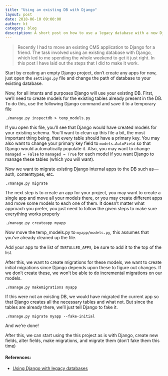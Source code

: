 ```yaml
---
title: "Using an existing DB with Django"
layout: post
date: 2018-06-10 09:00:00
author: kt
category: blog
description: A short post on how to use a legacy database with a new Django project
---
```


>Recently I had to move an existing CMS application to Django for a friend. The task involved using an existing database with Django, which led to me spending the whole weekend to get it just right. In this post I have laid out the steps that I did to make it work.

Start by creating an empty Django project, don’t create any apps for now, just open the `settings.py` file and change the path of database to your existing database.

Now, for all intents and purposes Django will use your existing DB. First, we’ll need to create models for the existing tables already present in the DB. To do this, use the following Django command and save it to a temporary file

    ./manage.py inspectdb > temp_models.py

If you open this file, you’ll see that Django would have created models for your existing schema. You’ll want to clean up this file a bit, the most important thing being, that every table should have a primary key. You may also want to change your primary key field to `models.AutoField` so that Django would automatically populate it. Also, you may want to change `managed = False` to `managed = True` for each model if you want Django to manage these tables (which you will want).

Now we want to migrate existing Django internal apps to the DB such as — auth, contenttypes, etc.

    ./manage.py migrate

The next step is to create an app for your project, you may want to create a single app and move all your models there, or you may create different apps and move some models to each one of them. It doesn’t matter what approach you prefer, you just need to follow the given steps to make sure everything works properly

    ./manage.py createapp myapp

Now move the temp_models.py to `myapp/models.py`, this assumes that you’ve already cleaned up the file.

Add your app to the list of `INSTALLED_APPS`, be sure to add it to the top of the list.

After this, we want to create migrations for these models, we want to create initial migrations since Django depends upon these to figure out changes. If we don’t create these, we won’t be able to do incremental migrations on our models.

    ./manage.py makemigrations myapp

If this were not an existing DB, we would have migrated the current app so that Django creates all the necessary tables and what not. But since the tables are already there, we’ll just tell Django to fake it.

    ./manage.py migrate myapp --fake-initial

And we’re done!

After this, we can start using the this project as is with Django, create new fields, alter fields, make migrations, and migrate them (don’t fake them this time)

#### References:

- [Using Django with legacy databases](https://docs.djangoproject.com/en/2.0/howto/legacy-databases/)
